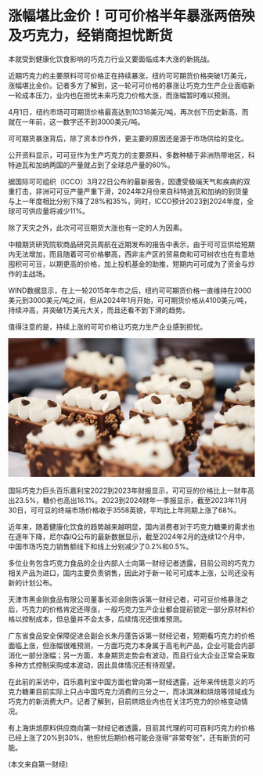 # 涨幅堪比金价！可可价格半年暴涨两倍殃及巧克力，经销商担忧断货

本就受到健康化饮食影响的巧克力行业又要面临成本大涨的新挑战。

近期巧克力的主要原料可可价格正在持续暴涨，纽约可可期货价格突破1万美元，涨幅堪比金价。记者多方了解到，这一轮可可价格的暴涨让巧克力生产企业面临新一轮成本压力，业内也在担忧未来巧克力价格大涨，而涨幅暂时难以预测。

4月1日，纽约市场可可期货价格最高达到10318美元/吨，再次创下历史新高，而就在一年前，这一数字还不到3000美元/吨。

可可期货暴涨背后，除了资本炒作外，更主要的原因还是源于市场供给的变化。

公开资料显示，可可豆作为生产巧克力的主要原料，多数种植于非洲热带地区，科特迪瓦和加纳两国的产量就占到了全球总产量的60%。

据国际可可组织（ICCO）3月22日公布的最新报告，因遭受极端天气和疾病的双重打击，非洲可可豆产量严重下滑，2024年2月份来自科特迪瓦和加纳的到货量与上一年度相比分别下降了28%和35%，同时，ICCO预计2023到2024年度，全球可可供应量将减少11%。

除了天灾之外，此次可可豆期货大涨也有一定的人为因素。

中粮期货研究院软商品研究员周航在近期发布的报告中表示，由于可可豆供给短期内无法增加，而且随着可可价格攀高，西非主产区的贸易商和可可树农也在有意地囤积可可豆，以期更高的价格，加上投机基金的助推，短期内可可成为了资金与炒作的主战场。

WIND数据显示，在上一轮2015年牛市之后，纽约可可期货价格一直维持在2000美元到3000美元/吨之间，但从2024年1月开始，可可期货价格从4100美元/吨，持续冲高，并突破1万美元大关，而且还看不到下滑的趋势。

值得注意的是，持续上涨的可可价格让巧克力生产企业感到担忧。

![2dc96c34cee0be4b0512c011b01cadb2.jpg](https://raw.githubusercontent.com/qqhsx/qqnews_image/main/2024/04/02/涨幅堪比金价！可可价格半年暴涨两倍殃及巧克力，经销商担忧断货/2dc96c34cee0be4b0512c011b01cadb2.jpg)

国际巧克力巨头百乐嘉利宝2022到2023年财报显示，可可豆的价格比上一财年高出23.5%，糖价也高出16.1%。2023到2024财年一季报显示，截至2023年11月30日，可可豆的终端市场价格收于3558英镑，平均比上年同期上涨了68%。

近年来，随着健康化饮食的趋势越来越明显，国内消费者对于巧克力糖果的需求也在逐年下降，尼尔森IQ公布的最新数据显示，截至2024年2月的连续12个月中，中国市场巧克力销售额线下和线上分别减少了0.2%和0.5%。

多位业务包含巧克力食品的企业内部人士向第一财经记者透露，目前公司的巧克力相关产品为进口，国内主要负责销售，因此对于新一轮可可成本上涨，公司还没有新的计划公布。

天津市黑金刚食品有限公司董事长邓金刚告诉第一财经记者，可可豆价格暴涨之后，巧克力的价格肯定还得涨，一般巧克力生产企业都会提前锁定一部分原材料价格以控制成本，但总量并不会太多，后续情况还很难预测。

广东省食品安全保障促进会副会长朱丹蓬告诉第一财经记者，短期看巧克力的价格面临上涨，但涨幅很难预测，一方面巧克力本身属于高毛利产品，企业可能会内部消化一部分涨幅；另一方面，本身期货走势会有波动，而且行业大企业正常会采取多种方式控制采购成本波动，因此具体情况还有待观望。

在此前的采访中，百乐嘉利宝中国方面也曾向第一财经透露，近年来传统意义的巧克力糖果目前实际上只占中国巧克力消费的三分之一，而冰淇淋和烘焙等领域成为巧克力的新消费大户。记者了解到，目前烘焙业内也在关注巧克力的价格变动情况。

有上海烘焙原料供应商向第一财经记者透露，目前其代理的可可百利巧克力的价格已经上涨了20%到30%，他担忧后期价格可能会涨得“非常夸张”，还有断货的可能。

(本文来自第一财经)

